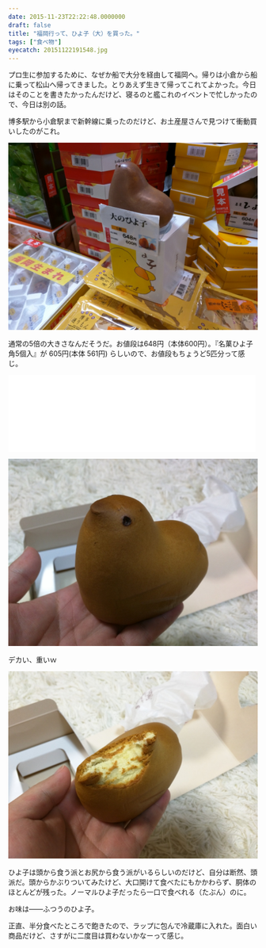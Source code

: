 ```yaml
---
date: 2015-11-23T22:22:48.0000000
draft: false
title: "福岡行って、ひよ子（大）を買った。"
tags: ["食べ物"]
eyecatch: 20151122191548.jpg
---
```

<p>プロ生に参加するために、なぜか船で大分を経由して福岡へ。帰りは小倉から船に乗って松山へ帰ってきました。とりあえず生きて帰ってこれてよかった。今日はそのことを書きたかったんだけど、寝るのと艦これのイベントで忙しかったので、今日は別の話。</p><p>博多駅から小倉駅まで新幹線に乗ったのだけど、お土産屋さんで見つけて衝動買いしたのがこれ。</p><p><span itemscope itemtype="http://schema.org/Photograph"><img src="20151122191548.jpg" alt="f:id:daruyanagi:20151122191548j:plain" title="f:id:daruyanagi:20151122191548j:plain" class="hatena-fotolife" itemprop="image"></span></p><p>通常の5倍の大きさなんだそうだ。お値段は648円（本体600円）。『名菓ひよ子　角5個入』が 605円(本体 561円) らしいので、お値段もちょうど5匹分って感じ。</p><p><iframe src="//hatenablog-parts.com/embed?url=http%3A%2F%2Fhiyoko-onlineshop.com%2FSHOP%2F33656%2F33665%2Flist.html" title="大きなひよ子にびっくり「大ひよ子」〜公式ひよ子オンラインショップ" class="embed-card embed-webcard" scrolling="no" frameborder="0" style="display: block; width: 100%; height: 155px; max-width: 500px; margin: 10px 0px;"></iframe></p><p><span itemscope itemtype="http://schema.org/Photograph"><img src="20151123214343.jpg" alt="f:id:daruyanagi:20151123214343j:plain" title="f:id:daruyanagi:20151123214343j:plain" class="hatena-fotolife" itemprop="image"></span></p><p>デカい、重いｗ</p><p><span itemscope itemtype="http://schema.org/Photograph"><img src="20151123214354.jpg" alt="f:id:daruyanagi:20151123214354j:plain" title="f:id:daruyanagi:20151123214354j:plain" class="hatena-fotolife" itemprop="image"></span></p><p>ひよ子は頭から食う派とお尻から食う派がいるらしいのだけど、自分は断然、頭派だ。頭からかぶりついてみたけど、大口開けて食べたにもかかわらず、胴体のほとんどが残った。ノーマルひよ子だったら一口で食べれる（たぶん）のに。</p><p>お味は――ふつうのひよ子。</p><p>正直、半分食べたところで飽きたので、ラップに包んで冷蔵庫に入れた。面白い商品だけど、さすがに二度目は買わないかなーって感じ。</p>
